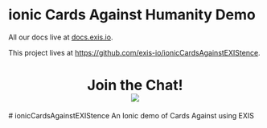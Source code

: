 # ionic Cards Against Humanity Demo

All our docs live at [docs.exis.io](http://docs.exis.io). 

This project lives at https://github.com/exis-io/ionicCardsAgainstEXIStence.

<div align="center">
    <h1>Join the Chat!
    <br>
    <a href="http://slack.exis.io"><img src="http://slack.exis.io/badge.svg"></a>
    </h3>
</div>
# ionicCardsAgainstEXIStence
An Ionic demo of Cards Against using EXIS 
